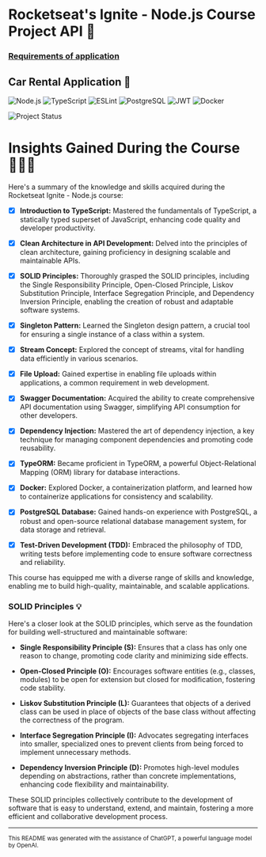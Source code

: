 # Rocketseat's Ignite - Node.js Course Project API 🚀

### [Requirements of application](requirements/requirements.md)

## Car Rental Application 🚗
![Node.js](https://img.shields.io/badge/Node.js-6DA55F?style=for-the-badge&logo=Node.js&logoColor=white)
![TypeScript](https://img.shields.io/badge/TypeScript-%23007ACC.svg?style=for-the-badge&logo=TypeScript&logoColor=white)
![ESLint](https://img.shields.io/badge/ESLint-4B3263?style=for-the-badge&logo=ESLint&logoColor=white)
![PostgreSQL](https://img.shields.io/badge/PostgreSQL-%23316192.svg?style=for-the-badge&logo=PostgreSQL&logoColor=white)
![JWT](https://img.shields.io/badge/JWT-black?style=for-the-badge&logo=JSON%20Web%20Tokens)
![Docker](https://img.shields.io/badge/Docker-%230db7ed.svg?style=for-the-badge&logo=Docker&logoColor=white)

![Project Status](https://img.shields.io/badge/STATUS-IN%20PROGRESS-red)

# Insights Gained During the Course 👨‍🚀📝
Here's a summary of the knowledge and skills acquired during the Rocketseat Ignite - Node.js course:

- [X] **Introduction to TypeScript:** Mastered the fundamentals of TypeScript, a statically typed superset of JavaScript, enhancing code quality and developer productivity.

- [X] **Clean Architecture in API Development:** Delved into the principles of clean architecture, gaining proficiency in designing scalable and maintainable APIs.

- [X] **SOLID Principles:** Thoroughly grasped the SOLID principles, including the Single Responsibility Principle, Open-Closed Principle, Liskov Substitution Principle, Interface Segregation Principle, and Dependency Inversion Principle, enabling the creation of robust and adaptable software systems.

- [X] **Singleton Pattern:** Learned the Singleton design pattern, a crucial tool for ensuring a single instance of a class within a system.

- [X] **Stream Concept:** Explored the concept of streams, vital for handling data efficiently in various scenarios.

- [X] **File Upload:** Gained expertise in enabling file uploads within applications, a common requirement in web development.

- [X] **Swagger Documentation:** Acquired the ability to create comprehensive API documentation using Swagger, simplifying API consumption for other developers.

- [X] **Dependency Injection:** Mastered the art of dependency injection, a key technique for managing component dependencies and promoting code reusability.

- [X] **TypeORM:** Became proficient in TypeORM, a powerful Object-Relational Mapping (ORM) library for database interactions.

- [X] **Docker:** Explored Docker, a containerization platform, and learned how to containerize applications for consistency and scalability.

- [X] **PostgreSQL Database:** Gained hands-on experience with PostgreSQL, a robust and open-source relational database management system, for data storage and retrieval.

- [X] **Test-Driven Development (TDD):** Embraced the philosophy of TDD, writing tests before implementing code to ensure software correctness and reliability.

This course has equipped me with a diverse range of skills and knowledge, enabling me to build high-quality, maintainable, and scalable applications.

### SOLID Principles 💡
Here's a closer look at the SOLID principles, which serve as the foundation for building well-structured and maintainable software:

- **Single Responsibility Principle (S):** Ensures that a class has only one reason to change, promoting code clarity and minimizing side effects.

- **Open-Closed Principle (O):** Encourages software entities (e.g., classes, modules) to be open for extension but closed for modification, fostering code stability.

- **Liskov Substitution Principle (L):** Guarantees that objects of a derived class can be used in place of objects of the base class without affecting the correctness of the program.

- **Interface Segregation Principle (I):** Advocates segregating interfaces into smaller, specialized ones to prevent clients from being forced to implement unnecessary methods.

- **Dependency Inversion Principle (D):** Promotes high-level modules depending on abstractions, rather than concrete implementations, enhancing code flexibility and maintainability.

These SOLID principles collectively contribute to the development of software that is easy to understand, extend, and maintain, fostering a more efficient and collaborative development process.

---
<small>This README was generated with the assistance of ChatGPT, a powerful language model by OpenAI.</small>
